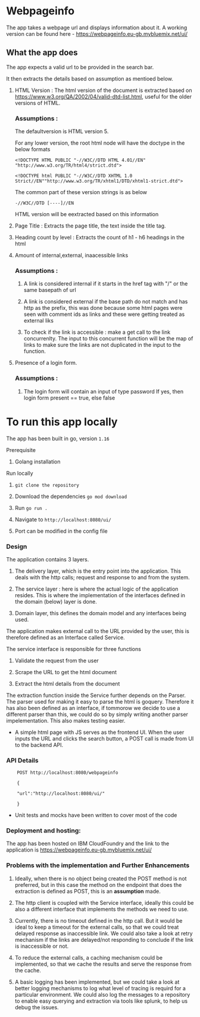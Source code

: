 # Webpageinfo
The app takes a webpage url and displays information about it.
A working version can be found here - https://webpageinfo.eu-gb.mybluemix.net/ui/ 

## What the app does

The app expects a valid url to be provided in the search bar.

It then extracts the details based on assumption as mentioed below.

1. HTML Version : The html version of the document is extracted based on
https://www.w3.org/QA/2002/04/valid-dtd-list.html, useful for the older versions of HTML.

    ###  Assumptions : 

    The defaultversion is HTML version 5.

    For any lower version, the root html node will have the doctype in the below formats

    `<!DOCTYPE HTML PUBLIC "-//W3C//DTD HTML 4.01//EN" "http://www.w3.org/TR/html4/strict.dtd">`

    `<!DOCTYPE html PUBLIC "-//W3C//DTD XHTML 1.0 Strict//EN""http://www.w3.org/TR/xhtml1/DTD/xhtml1-strict.dtd">`

    The common part of these version strings is as below

    `-//W3C//DTD [----]//EN`

    HTML version will be eextracted based on this information

2. Page Title : Extracts the page title, the text inside the title tag.

3. Heading count by level : Extracts the count of h1 - h6 headings in the html

4. Amount of internal,external, inaacessible links

    ### Assumptions : 
    
    1. A link is considered internal if it starts in the href tag with "/" or the same basepath of url

    2. A link is considered external if the base path do not match and has http as the prefix, this was done because some html pages were seen with comment ids as links and these were getting treated as external liks

    3. To check if the link is accessible : make a get call to the link concurrenlty.
    The input to this concurrent function will be the map of links to make sure the links are not duplicated in the input to the function.

5. Presence of  a login form.

    ### Assumptions : 
    1. The login form will contain an input of type password 
    If yes, then login form present == true, else false
    

# To run this app locally

The app has been built in go, version `1.16`

Prerequisite
1. Golang installation

Run locally

1. `git clone the repository`

2. Download the dependencies `go mod download`

3. Run `go run .`

4. Navigate to `http://localhost:8080/ui/ `

5. Port can be modified in the config file


### Design

The application contains 3 layers.

1. The delivery layer, which is the entry point into the application. This deals with the http calls; request and response to and from the system.

2. The service layer : here is where the actual logic of the application resides.
This is where the implementation of the interfaces defined in the domain (below) layer is done.

3. Domain layer, this defines the domain model and any interfaces being used.

The application makes external call to the URL provided by the user, this is therefore defined as an Interface called Service. 

The service interface is responsible for three functions

1. Validate the request from the user

2. Scrape the URL to get the html document

3. Extract the html details from the document

The extraction function inside the Service further depends on the Parser. The parser used for making it easy to parse the html is goquery. Therefore it has also been defined as an interface, if tommorow we decide to use a different parser than this, we could do so by simply writing another parser impelementation. This also makes testing easier.

- A simple html page with JS serves as the frontend UI. When the user inputs the URL and clicks the search button, a POST call is made from UI to the backend API.

### API Details

        POST http://localhost:8080/webpageinfo

        {
            
        "url":"http://localhost:8080/ui/"
        
        }

- Unit tests and mocks have been written to cover most of the code

### Deployment and hosting:
    
The app has been hosted on IBM CloudFoundry and the link to the application is https://webpageinfo.eu-gb.mybluemix.net/ui/

### Problems with the implementation and Further Enhancements 

1. Ideally, when there is no object being created the POST method is not preferred, but in this case the method on the endpoint that does the extraction is defined as POST, this is an **assumption** made.

2. The http client is coupled with the Service interface, ideally this could be also a different interface that implements the methods we need to use. 

3. Currently, there is no timeout defined in the http call. But it would be ideal to keep a timeout for the external calls, so that we could treat delayed response as inaccessible link.
We could also take a look at retry mechanism if the links are delayed/not responding to conclude if the link is inaccessible or not.


4. To reduce the external calls, a caching mechanism could be implemented, so that we cache the results and serve the response from the cache.

5. A basic logging has been implemented, but we could take a look at better logging mechanisms to log what level of tracing is requird for a particular environment. We could also log the messages to a repository to enable easy querying and extraction via tools like splunk, to help us debug the issues.







